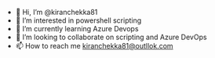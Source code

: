 - 👋 Hi, I’m @kiranchekka81
- 👀 I’m interested in powershell scripting
- 🌱 I’m currently learning Azure Devops
- 💞️ I’m looking to collaborate on scripting and Azure DevOps
- 📫 How to reach me kiranchekka81@outllok.com
<!---
kiranchekka81/kiranchekka81 is a ✨ special ✨ repository because its `README.md` (this file) appears on your GitHub profile.
You can click the Preview link to take a look at your changes.
--->
